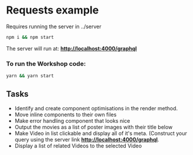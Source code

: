 # Requests example

Requires running the server in ../server

```sh
npm i && npm start
```

The server will run at: **[http://localhost:4000/graphql](http://localhost:4000/graphql)**

### To run the Workshop code:

```sh
yarn && yarn start
```

## Tasks

- Identify and create component optimisations in the render method.
- Move inline components to their own files
- Make error handling component that looks nice
- Output the movies as a list of poster images with their title below
- Make Video in list clickable and display all of it's meta. (Construct your query using the server link **[http://localhost:4000/graphql](http://localhost:4000/graphql)**.
- Display a list of related Videos to the selected Video
